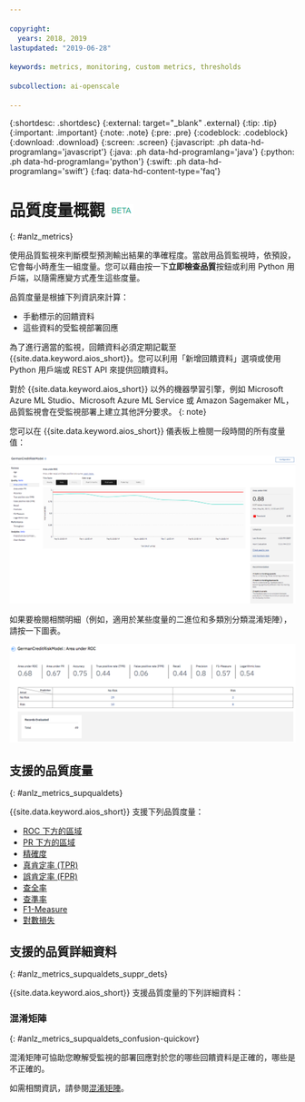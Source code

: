 ```yaml
---

copyright:
  years: 2018, 2019
lastupdated: "2019-06-28"

keywords: metrics, monitoring, custom metrics, thresholds

subcollection: ai-openscale

---
```


{:shortdesc: .shortdesc}
{:external: target="_blank" .external}
{:tip: .tip}
{:important: .important}
{:note: .note}
{:pre: .pre}
{:codeblock: .codeblock}
{:download: .download}
{:screen: .screen}
{:javascript: .ph data-hd-programlang='javascript'}
{:java: .ph data-hd-programlang='java'}
{:python: .ph data-hd-programlang='python'}
{:swift: .ph data-hd-programlang='swift'}
{:faq: data-hd-content-type='faq'}

# 品質度量概觀 ![測試版標記](images/beta.png)
{: #anlz_metrics}

使用品質監視來判斷模型預測輸出結果的準確程度。當啟用品質監視時，依預設，它會每小時產生一組度量。您可以藉由按一下**立即檢查品質**按鈕或利用 Python 用戶端，以隨需應變方式產生這些度量。

品質度量是根據下列資訊來計算：

- 手動標示的回饋資料
- 這些資料的受監視部署回應

為了進行適當的監視，回饋資料必須定期記載至 {{site.data.keyword.aios_short}}。您可以利用「新增回饋資料」選項或使用 Python 用戶端或 REST API 來提供回饋資料。

對於 {{site.data.keyword.aios_short}} 以外的機器學習引擎，例如 Microsoft Azure ML Studio、Microsoft Azure ML Service 或 Amazon Sagemaker ML，品質監視會在受監視部署上建立其他評分要求。
{: note}

您可以在 {{site.data.keyword.aios_short}} 儀表板上檢閱一段時間的所有度量值：

![品質度量圖表，顯示區域的漂移低於 ROC](images/quality_metrics_001.png)


如果要檢閱相關明細（例如，適用於某些度量的二進位和多類別分類混淆矩陣），請按一下圖表。

![品質度量的明細表](images/quality_metrics_002.png)

## 支援的品質度量
{: #anlz_metrics_supqualdets}

{{site.data.keyword.aios_short}} 支援下列品質度量：

- [ROC 下方的區域](https://test.cloud.ibm.com/docs/services/ai-openscale?topic=ai-openscale-quality_roc)
- [PR 下方的區域](https://test.cloud.ibm.com/docs/services/ai-openscale?topic=ai-openscale-quality-area-pr)
- [精確度](https://test.cloud.ibm.com/docs/services/ai-openscale?topic=ai-openscale-accuracy-opener)
- [真肯定率 (TPR)](https://test.cloud.ibm.com/docs/services/ai-openscale?topic=ai-openscale-quality_tpr)
- [誤肯定率 (FPR)](https://test.cloud.ibm.com/docs/services/ai-openscale?topic=ai-openscale-quality_fpr_false)
- [查全率](https://test.cloud.ibm.com/docs/services/ai-openscale?topic=ai-openscale-quality_recall)
- [查準率](https://test.cloud.ibm.com/docs/services/ai-openscale?topic=ai-openscale-quality_precision)
- [F1-Measure](https://test.cloud.ibm.com/docs/services/ai-openscale?topic=ai-openscale-quality_f1-measr)
- [對數損失](https://test.cloud.ibm.com/docs/services/ai-openscale?topic=ai-openscale-quality_log_loss)

## 支援的品質詳細資料
{: #anlz_metrics_supqualdets_suppr_dets}

{{site.data.keyword.aios_short}} 支援品質度量的下列詳細資料：

### 混淆矩陣
{: #anlz_metrics_supqualdets_confusion-quickovr}

混淆矩陣可協助您瞭解受監視的部署回應對於您的哪些回饋資料是正確的，哪些是不正確的。

如需相關資訊，請參閱[混淆矩陣](/docs/services/ai-openscale?topic=ai-openscale-it-conf-mtx)。
